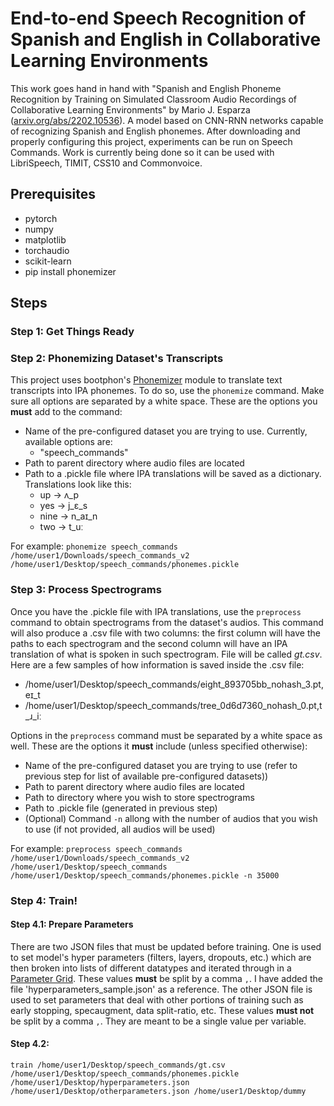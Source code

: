 # End-to-end Speech Recognition of Spanish and English in Collaborative Learning Environments
This work goes hand in hand with "Spanish and English Phoneme Recognition by Training on Simulated Classroom Audio Recordings of Collaborative Learning Environments" by Mario J. Esparza \([arxiv.org/abs/2202.10536](https://arxiv.org/abs/2202.10536)\). A model based on CNN-RNN networks capable of recognizing Spanish and English phonemes. After downloading and properly configuring this project, experiments can be run on Speech Commands. Work is currently being done so it can be used with LibriSpeech, TIMIT, CSS10 and Commonvoice.

## Prerequisites
- pytorch
- numpy
- matplotlib
- torchaudio
- scikit-learn
- pip install phonemizer

## Steps
### Step 1: Get Things Ready


### Step 2: Phonemizing Dataset's Transcripts
This project uses bootphon's [Phonemizer](https://github.com/bootphon/phonemizer) module to translate text transcripts into IPA phonemes. To do so, use the `phonemize` command. Make sure all options are separated by a white space. These are the options you **must** add to the command:
- Name of the pre-configured dataset you are trying to use. Currently, available options are:
  - \"speech_commands\"
- Path to parent directory where audio files are located
- Path to a .pickle file where IPA translations will be saved as a dictionary. Translations look like this:
  - up -> ʌ_p
  - yes -> j_ɛ_s
  - nine -> n_aɪ_n
  - two -> t_uː

For example:
`phonemize speech_commands /home/user1/Downloads/speech_commands_v2 /home/user1/Desktop/speech_commands/phonemes.pickle`

### Step 3: Process Spectrograms
Once you have the .pickle file with IPA translations, use the `preprocess` command to obtain spectrograms from the dataset's audios. This command will also produce a .csv file with two columns: the first column will have the paths to each spectrogram and the second column will have an IPA translation of what is spoken in such spectrogram. File will be called *gt.csv*. Here are a few samples of how information is saved inside the .csv file:
- /home/user1/Desktop/speech_commands/eight_893705bb_nohash_3.pt,eɪ_t
- /home/user1/Desktop/speech_commands/tree_0d6d7360_nohash_0.pt,t_ɹ_iː

Options in the `preprocess` command must be separated by a white space as well. These are the options it **must** include (unless specified otherwise):
- Name of the pre-configured dataset you are trying to use \(refer to previous step for list of available pre-configured datasets)\)
- Path to parent directory where audio files are located
- Path to directory where you wish to store spectrograms
- Path to .pickle file (generated in previous step)
- \(Optional\) Command `-n` allong with the number of audios that you wish to use \(if not provided, all audios will be used\)

For example:
`preprocess speech_commands /home/user1/Downloads/speech_commands_v2 /home/user1/Desktop/speech_commands /home/user1/Desktop/speech_commands/phonemes.pickle -n 35000`

### Step 4: Train!
#### Step 4.1: Prepare Parameters
There are two JSON files that must be updated before training. One is used to set model's hyper parameters (filters, layers, dropouts, etc.) which are then broken into lists of different datatypes and iterated through in a [Parameter Grid](https://scikit-learn.org/stable/modules/generated/sklearn.model_selection.ParameterGrid.html). These values **must** be split by a comma `,`. I have added the file \'hyperparameters_sample.json\' as a reference. The other JSON file is used to set parameters that deal with other portions of training such as early stopping, specaugment, data split-ratio, etc. These values **must not** be split by a comma `,`. They are meant to be a single value per variable.

#### Step 4.2: 

`train /home/user1/Desktop/speech_commands/gt.csv /home/user1/Desktop/speech_commands/phonemes.pickle /home/user1/Desktop/hyperparameters.json /home/user1/Desktop/otherparameters.json /home/user1/Desktop/dummy`

